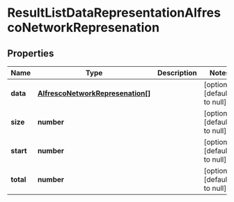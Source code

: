 # ResultListDataRepresentationAlfrescoNetworkRepresenation

## Properties
Name | Type | Description | Notes
------------ | ------------- | ------------- | -------------
**data** | [**AlfrescoNetworkRepresenation[]**](AlfrescoNetworkRepresenation.md) |  | [optional] [default to null]
**size** | **number** |  | [optional] [default to null]
**start** | **number** |  | [optional] [default to null]
**total** | **number** |  | [optional] [default to null]


